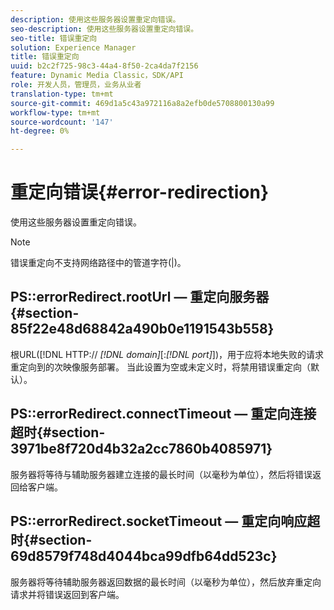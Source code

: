 ```yaml
---
description: 使用这些服务器设置重定向错误。
seo-description: 使用这些服务器设置重定向错误。
seo-title: 错误重定向
solution: Experience Manager
title: 错误重定向
uuid: b2c2f725-98c3-44a4-8f50-2ca4da7f2156
feature: Dynamic Media Classic，SDK/API
role: 开发人员，管理员，业务从业者
translation-type: tm+mt
source-git-commit: 469d1a5c43a972116a8a2efb0de5708800130a99
workflow-type: tm+mt
source-wordcount: '147'
ht-degree: 0%

---
```



# 重定向错误{#error-redirection}

使用这些服务器设置重定向错误。

>[!NOTE]
>
>错误重定向不支持网络路径中的管道字符(|)。

## PS::errorRedirect.rootUrl — 重定向服务器{#section-85f22e48d68842a490b0e1191543b558}

根URL([!DNL HTTP:// *[!DNL domain]*[:*[!DNL port]*])，用于应将本地失败的请求重定向到的次映像服务部署。 当此设置为空或未定义时，将禁用错误重定向（默认）。

## PS::errorRedirect.connectTimeout — 重定向连接超时{#section-3971be8f720d4b32a2cc7860b4085971}

服务器将等待与辅助服务器建立连接的最长时间（以毫秒为单位），然后将错误返回给客户端。

## PS::errorRedirect.socketTimeout — 重定向响应超时{#section-69d8579f748d4044bca99dfb64dd523c}

服务器将等待辅助服务器返回数据的最长时间（以毫秒为单位），然后放弃重定向请求并将错误返回到客户端。
